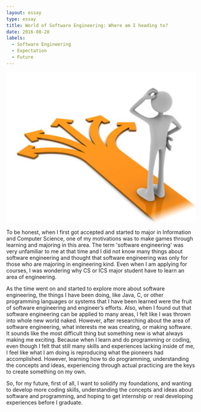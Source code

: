 ```yaml
---
layout: essay
type: essay
title: World of Software Engineering: Where am I heading to?
date: 2016-08-28
labels:
  - Software Engineering
  - Expectation
  - Future
---
```


<img class="ui tiny left circular floated image" src="../images/direction.jpg">

To be honest, when I first got accepted and started to major in Information and Computer Science, one of my motivations was to make games through learning and majoring in this area. The term 'software engineering' was very unfamiliar to me at that time and I did not know many things about software engineering and thought that software engineering was only for those who are majoring in engineering kind. Even when I am applying for courses, I was wondering why CS or ICS major student have to learn an area of engineering.

As the time went on and started to explore more about software engineering, the things I have been doing, like Java, C, or other programming languages or systems that I have been learned were the fruit of software engineering and engineer’s efforts. Also, when I found out that software engineering can be applied to many areas, I felt like I was thrown into whole new world naked. However, after researching about the area of software engineering, what interests me was creating, or making software. It sounds like the most difficult thing but something new is what always making me exciting. Because when I learn and do programming or coding, even though I felt that still many skills and experiences lacking inside of me, I feel like what I am doing is reproducing what the pioneers had accomplished. However, learning how to do programming, understanding the concepts and ideas, experiencing through actual practicing are the keys to create something on my own.

So, for my future, first of all, I want to solidify my foundations, and wanting to develop more coding skills, understanding the concepts and ideas about software and programming, and hoping to get internship or real developing experiences before I graduate.


